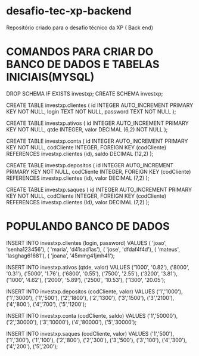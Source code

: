 # desafio-tec-xp-backend
Repositório criado para o desafio técnico da XP ( Back end)

# COMANDOS PARA CRIAR DO BANCO DE DADOS E TABELAS INICIAIS(MYSQL)

DROP SCHEMA IF EXISTS investxp;
CREATE SCHEMA investxp;

CREATE TABLE investxp.clientes (
  id INTEGER AUTO_INCREMENT PRIMARY KEY NOT NULL,
  login TEXT NOT NULL,
  password TEXT NOT NULL
);

CREATE TABLE investxp.ativos (
  id INTEGER AUTO_INCREMENT PRIMARY KEY NOT NULL,
  qtde INTEGER,
  valor DECIMAL (6,2) NOT NULL
);

CREATE TABLE investxp.conta (
  id INTEGER AUTO_INCREMENT PRIMARY KEY NOT NULL,
  codCliente INTEGER,
  FOREIGN KEY (codCliente) REFERENCES investxp.clientes (id),
  saldo DECIMAL (12,2)
);

CREATE TABLE investxp.depositos (
  id INTEGER AUTO_INCREMENT PRIMARY KEY NOT NULL,
  codCliente INTEGER,
  FOREIGN KEY (codCliente) REFERENCES investxp.clientes (id),
  valor DECIMAL (7,2)
);

CREATE TABLE investxp.saques (
  id INTEGER AUTO_INCREMENT PRIMARY KEY NOT NULL,
  codCliente INTEGER,
  FOREIGN KEY (codCliente) REFERENCES investxp.clientes (Id),
  valor DECIMAL (7,2)
);

# POPULANDO BANCO DE DADOS

INSERT INTO investxp.clientes (login, password)
VALUES ( 'joao', 'senha123456'),
( 'maria', 'd41sad1as'),
( 'jose', 'dfdaf4f4d'),
( 'mateus', 'lasghag61681'),
( 'joana', '45mmg41jmh41');

INSERT INTO investxp.ativos (qtde, valor)
VALUES ('1000', '0.82'),
('8000', '0.31'),
('5000', '1.76'),
('6800', '0.55'),
('7500', '2.55'),
('3200', '3.81'),
('1000', '4.62'),
('2000', '5.89'),
('2500', '10.53'),
('1300', '20.05');

INSERT INTO investxp.depositos (codCliente, valor)
VALUES ('1','1000'),
('1','3000'),
('1','500'),
('2','1800'),
('2','1300'),
('3','1500'),
('3','2100'),
('4','800'),
('4','700'),
('5','1200');

INSERT INTO investxp.conta (codCliente, saldo)
VALUES ('1','50000'),
('2','30000'),
('3','10000'),
('4','80000'),
('5','30000');

INSERT INTO investxp.saques (codCliente, valor)
VALUES ('1','500'),
('1','300'),
('1','100'),
('2','800'),
('2','300'),
('3','500'),
('3','100'),
('4','300'),
('4','200'),
('5','200');